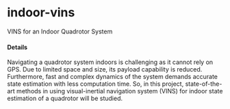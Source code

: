 # indoor-vins
VINS for an Indoor Quadrotor System

#### Details
Navigating a quadrotor system indoors is challenging as it cannot rely on GPS. Due to limited space and size, its payload capability is reduced. Furthermore, fast and complex dynamics of the system demands accurate state estimation with less computation time. So, in this project, state-of-the-art methods in using visual-inertial navigation system (VINS) for indoor state estimation of a quadrotor will be studied.
